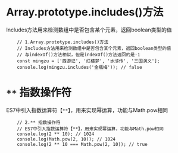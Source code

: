 
# Array.prototype.includes()方法

Includes方法用来检测数组中是否包含某个元素，返回boolean类型的值

~~~ es7
	// 1.Array.prototype.includes()方法
    // Includes方法用来检测数组中是否包含某个元素，返回boolean类型的值
    // 与indexOf()方法相似，但是indexOf()方法返回的是-1
    const mingzu = ['西游记', '红楼梦', '水浒传', '三国演义'];
    console.log(mingzu.includes('金瓶梅')); // false
~~~

# `**` 指数操作符

ES7中引入指数运算符【`**`】，用来实现幂运算，功能与Math.pow相同

~~~ es7
    // 2.** 指数操作符
    // ES7中引入指数运算符【**】，用来实现幂运算，功能与Math.pow相同
    console.log(2 ** 10); // 1024
    console.log(Math.pow(2, 10)); // 1024
    console.log(2 ** 10 === Math.pow(2, 10)); // true
~~~

